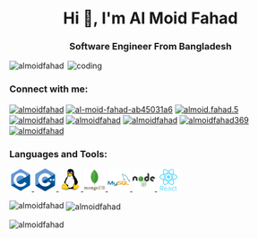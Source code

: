<h1 align="center">Hi 👋, I'm Al Moid Fahad</h1>
<h3 align="center"> Software Engineer From Bangladesh</h3>
<img align="right" alt="coding" width="400" src="https://cdn2.laihua.com/doratoon-dist/static/img/break-down-complex-issues.52a3de7.gif">

<p align="left"> <img src="https://komarev.com/ghpvc/?username=almoidfahad&label=Profile%20views&color=0e75b6&style=flat" alt="almoidfahad" /> </p>

<h3 align="left">Connect with me:</h3>
<p align="left">
<a href="https://twitter.com/almoidfahad" target="blank"><img align="center" src="https://raw.githubusercontent.com/rahuldkjain/github-profile-readme-generator/master/src/images/icons/Social/twitter.svg" alt="almoidfahad" height="30" width="40" /></a>
<a href="https://linkedin.com/in/al-moid-fahad-ab45031a6" target="blank"><img align="center" src="https://raw.githubusercontent.com/rahuldkjain/github-profile-readme-generator/master/src/images/icons/Social/linked-in-alt.svg" alt="al-moid-fahad-ab45031a6" height="30" width="40" /></a>
<a href="https://fb.com/almoid.fahad.5" target="blank"><img align="center" src="https://raw.githubusercontent.com/rahuldkjain/github-profile-readme-generator/master/src/images/icons/Social/facebook.svg" alt="almoid.fahad.5" height="30" width="40" /></a>
<a href="https://instagram.com/almoidfahad" target="blank"><img align="center" src="https://raw.githubusercontent.com/rahuldkjain/github-profile-readme-generator/master/src/images/icons/Social/instagram.svg" alt="almoidfahad" height="30" width="40" /></a>
<a href="https://www.codechef.com/users/almoidfahad" target="blank"><img align="center" src="https://cdn.jsdelivr.net/npm/simple-icons@3.1.0/icons/codechef.svg" alt="almoidfahad" height="30" width="40" /></a>
<a href="https://www.hackerrank.com/almoidfahad" target="blank"><img align="center" src="https://raw.githubusercontent.com/rahuldkjain/github-profile-readme-generator/master/src/images/icons/Social/hackerrank.svg" alt="almoidfahad" height="30" width="40" /></a>
<a href="https://codeforces.com/profile/almoidfahad369" target="blank"><img align="center" src="https://raw.githubusercontent.com/rahuldkjain/github-profile-readme-generator/master/src/images/icons/Social/codeforces.svg" alt="almoidfahad369" height="30" width="40" /></a>
<a href="https://www.leetcode.com/almoidfahad" target="blank"><img align="center" src="https://raw.githubusercontent.com/rahuldkjain/github-profile-readme-generator/master/src/images/icons/Social/leet-code.svg" alt="almoidfahad" height="30" width="40" /></a>
</p>

<h3 align="left">Languages and Tools:</h3>
<p align="left"> <a href="https://www.cprogramming.com/" target="_blank" rel="noreferrer"> <img src="https://raw.githubusercontent.com/devicons/devicon/master/icons/c/c-original.svg" alt="c" width="40" height="40"/> </a> 
  <a href="https://www.w3schools.com/cpp/" target="_blank" rel="noreferrer"> <img src="https://raw.githubusercontent.com/devicons/devicon/master/icons/cplusplus/cplusplus-original.svg" alt="cplusplus" width="40" height="40"/> </a>
  <a href="https://www.linux.org/" target="_blank" rel="noreferrer"> <img src="https://raw.githubusercontent.com/devicons/devicon/master/icons/linux/linux-original.svg" alt="linux" width="40" height="40"/> </a>
  <a href="https://www.mongodb.com/" target="_blank" rel="noreferrer"> <img src="https://raw.githubusercontent.com/devicons/devicon/master/icons/mongodb/mongodb-original-wordmark.svg" alt="mongodb" width="40" height="40"/> </a> 
  <a href="https://www.mysql.com/" target="_blank" rel="noreferrer"> <img src="https://raw.githubusercontent.com/devicons/devicon/master/icons/mysql/mysql-original-wordmark.svg" alt="mysql" width="40" height="40"/> </a>
  <a href="https://nodejs.org" target="_blank" rel="noreferrer"> <img src="https://raw.githubusercontent.com/devicons/devicon/master/icons/nodejs/nodejs-original-wordmark.svg" alt="nodejs" width="40" height="40"/> </a>
  <a href="https://reactjs.org/" target="_blank" rel="noreferrer"> <img src="https://raw.githubusercontent.com/devicons/devicon/master/icons/react/react-original-wordmark.svg" alt="react" width="40" height="40"/> </a> </p>

<p><img align="left" src="https://github-readme-stats.vercel.app/api/top-langs?username=almoidfahad&show_icons=true&locale=en&layout=compact" alt="almoidfahad" /></p>

<p>&nbsp;<img align="center" src="https://github-readme-stats.vercel.app/api?username=almoidfahad&show_icons=true&locale=en" alt="almoidfahad" /></p>

<p><img align="center" src="https://github-readme-streak-stats.herokuapp.com/?user=almoidfahad&" alt="almoidfahad" /></p>
